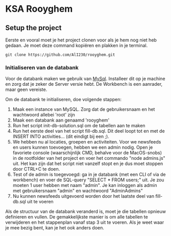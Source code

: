 # KSA Rooyghem

## Setup the project
Eerste en vooral moet je het project clonen voor als je hem nog niet heb gedaan. Je moet deze command kopiëren en plakken in je terminal.

```
git clone https://github.com/AlI230/rooyghem.git
```

### Initialiseren van de databank

Voor de databank maken we gebruik van [MySql](https://www.mysql.com/). Installeer dit op je machine en zorg dat je zeker de Server versie hebt. De Workbench is een aanrader, maar geen vereiste.

Om de databank te initialiseren, doe volgende stappen:
1. Maak een instance van MySQL. Zorg dat de gebruikersnaam en het wachtwoord allebei 'root' zijn
2. Maak een databank aan genaamd 'rooyghem'
3. Run het script init-db-solution.sql om de tabellen aan te maken
4. Run het eerste deel van het script fill-db.sql. Dit deel loopt tot en met de INSERT INTO activities... (dit eindigt bij een ;).
5. We hebben nu al locaties, groepen en activiteiten. Voor we newsfeeds en users kunnen toevoegen, hebben we een admin nodig. Open je favoriete console (waarschijnlijk CMD, behalve voor de MacOS-snobs) in de rootfolder van het project en voer het commando "node admins.js" uit. Het kan zijn dat het script niet vanzelf stopt en je dus moet stoppen door CTRL+C te doen.
6. Test of de admin is toegevoegd: ga in je databank (met een CLI of via de workbench) en voer de SQL-query "SELECT * FROM users;" uit. Je zou moeten 1 user hebben met naam "admin". Je kan inloggen als admin met gebruikersnaam "admin" en wachtwoord "AdminAdmins"
7. Nu kunnen newsfeeds uitgevoerd worden door het laatste deel van fill-db.sql uit te voeren

Als de structuur van de databank veranderd is, moet je die tabellen opnieuw definieren en vullen. De gemakkelijkste manier is om alle tabellen te verwijderen en het stappenplan vanaf stap 3 uit te voeren. Als je weet waar je mee bezig bent, kan je het ook anders doen.